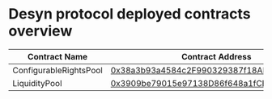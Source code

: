 # Desyn protocol deployed contracts overview
| Contract Name | Contract Address | Network |
| --- | --- | --- |
| ConfigurableRightsPool | [0x38a3b93a4584c2F990329387f18AD04BD877a7ff](https://etherscan.io/address/0x38a3b93a4584c2F990329387f18AD04BD877a7ff#code) | Ethereum |
| LiquidityPool | [0x3909be79015e97138D86f648a1fCBE3a9c6Eb18c](https://etherscan.io/address/0x3909be79015e97138D86f648a1fCBE3a9c6Eb18c#code) | Ethereum |
